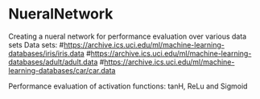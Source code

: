# NueralNetwork
Creating a nueral network for performance evaluation over various data sets
 Data sets:
  #https://archive.ics.uci.edu/ml/machine-learning-databases/iris/iris.data
    #https://archive.ics.uci.edu/ml/machine-learning-databases/adult/adult.data
    #https://archive.ics.uci.edu/ml/machine-learning-databases/car/car.data
    
    
Performance evaluation of activation functions: tanH, ReLu and Sigmoid
